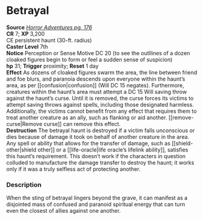 # Betrayal

**Source** [_Horror Adventures pg. 176_](http://paizo.com/products/btpy9n5a?Pathfinder-Roleplaying-Game-Horror-Adventures)  
**CR** 7; **XP** 3,200  
CE persistent haunt (30-ft. radius)  
**Caster Level** 7th  
**Notice** Perception or Sense Motive DC 20 (to see the outllines of a dozen cloaked figures begin to form or feel a sudden sense of suspicion)  
**hp** 31; **Trigger** proximity; **Reset** 1 day  
**Effect** As dozens of cloaked figures swarm the area, the line between friend and foe blurs, and paranoia descends upon everyone within the haunt’s area, as per [[confusion|confusion]] (Will DC 15 negates). Furthermore, creatures within the haunt’s area must attempt a DC 15 Will saving throw against the haunt’s curse. Until it is removed, the curse forces its victims to attempt saving throws against spells, including those designated harmless. Additionally, the victims cannot benefit from any effect that requires them to treat another creature as an ally, such as flanking or aid another. [[remove-curse|Remove curse]] can remove this effect.  
**Destruction** The betrayal haunt is destroyed if a victim falls unconscious or dies because of damage it took on behalf of another creature in the area. Any spell or ability that allows for the transfer of damage, such as [[shield-other|shield other]] or a [[life-oracle|life oracle’s lifelink ability]], satisfies this haunt’s requirement. This doesn’t work if the characters in question colluded to manufacture the damage transfer to destroy the haunt; it works only if it was a truly selfless act of protecting another.  

### Description

When the sting of betrayal lingers beyond the grave, it can manifest as a disjointed mass of confused and paranoid spiritual energy that can turn even the closest of allies against one another.
